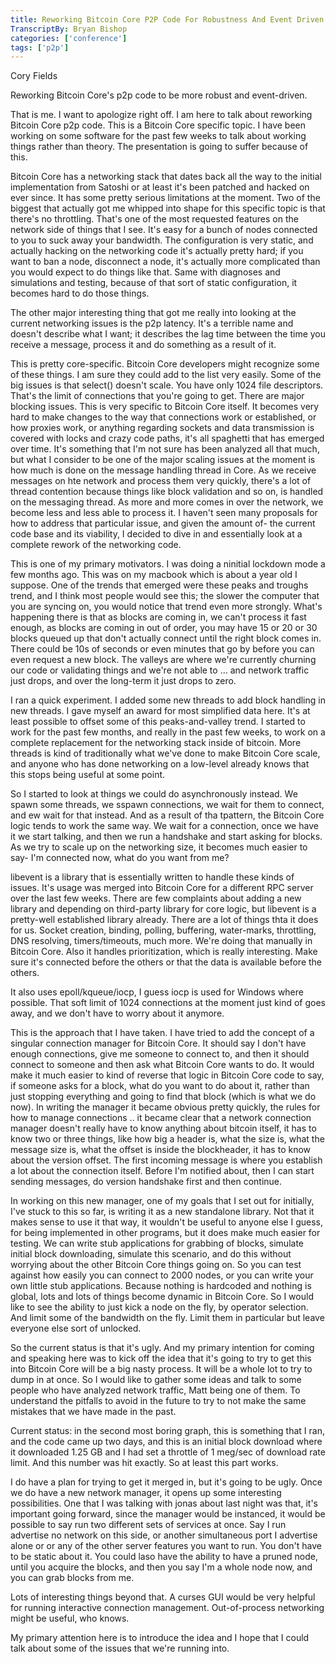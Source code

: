 ```yaml
---
title: Reworking Bitcoin Core P2P Code For Robustness And Event Driven
TranscriptBy: Bryan Bishop
categories: ['conference']
tags: ['p2p']
---
```


Cory Fields

Reworking Bitcoin Core's p2p code to be more robust and event-driven.

That is me. I want to apologize right off. I am here to talk about reworking Bitcoin Core p2p code. This is a Bitcoin Core specific topic. I have been working on some software for the past few weeks to talk about working things rather than theory. The presentation is going to suffer because of this.

Bitcoin Core has a networking stack that dates back all the way to the initial implementation from Satoshi or at least it's been patched and hacked on ever since. It has some pretty serious limitations at the moment. Two of the biggest that actually got me whipped into shape for this specific topic is that there's no throttling. That's one of the most requested features on the network side of things that I see. It's easy for a bunch of nodes connected to you to suck away your bandwidth. The configuration is very static, and actually hacking on the networking code it's actually pretty hard; if you want to ban a node, disconnect a node, it's actually more complicated than you would expect to do things like that. Same with diagnoses and simulations and testing, because of that sort of static configuration, it becomes hard to do those things.

The other major interesting thing that got me really into looking at the current networking issues is the p2p latency. It's a terrible name and doesn't describe what I want; it describes the lag time between the time you receive a message, process it and do something as a result of it.

This is pretty core-specific. Bitcoin Core developers might recognize some of these things. I am sure they could add to the list very easily. Some of the big issues is that select() doesn't scale. You have only 1024 file descriptors. That's the limit of connections that you're going to get. There are major blocking issues. This is very specific to Bitcoin Core itself. It becomes very hard to make changes to the way that connections work or established, or how proxies work, or anything regarding sockets and data transmission is covered with locks and crazy code paths, it's all spaghetti that has emerged over time. It's something that I'm not sure has been analyzed all that much, but what I consider to be one of the major scaling issues at the moment is how much is done on the message handling thread in Core. As we receive messages on hte network and process them very quickly, there's a lot of thread contention because things like block validation and so on, is handled on the messaging thread. As more and more comes in over the network, we become less and less able to process it. I haven't seen many proposals for how to address that particular issue, and given the amount of- the current code base and its viability, I decided to dive in and essentially look at a complete rework of the networking code.

This is one of my primary motivators. I was doing a ninitial lockdown mode a few months ago. This was on my macbook which is about a year old I suppose. One of the trends that emerged were these peaks and troughs trend, and I think most people would see this; the slower the computer that you are syncing on, you would notice that trend even more strongly. What's happening there is that as blocks are coming in, we can't process it fast enough, as blocks are coming in out of order, you may have 15 or 20 or 30 blocks queued up that don't actually connect until the right block comes in. There could be 10s of seconds or even minutes that go by before you can even request a new block. The valleys are where we're currently churning our code or validating things and we're not able to ... and network traffic just drops, and over the long-term it just drops to zero.

I ran a quick experiment. I added some new threads to add block handling in new threads. I gave myself an award for most simplified data here. It's at least possible to offset some of this peaks-and-valley trend. I started to work for the past few months, and really in the past few weeks, to work on a complete replacement for the networking stack inside of bitcoin. More threads is kind of traditionally what we've done to make Bitcoin Core scale, and anyone who has done networking on a low-level already knows that this stops being useful at some point.

So I started to look at things we could do asynchronously instead. We spawn some threads, we sspawn connections, we wait for them to connect, and ew wait for that instead. And as a result of tha tpattern, the Bitcoin Core logic tends to work the same way. We wait for a connection, once we have it we start talking, and then we run a handshake and start asking for blocks. As we try to scale up on the networking size, it becomes much easier to say- I'm connected now, what do you want from me?

libevent is a library that is essentially written to handle these kinds of issues. It's usage was merged into Bitcoin Core for a different RPC server over the last few weeks. There are few complaints about adding a new library and depending on third-party library for core logic, but libevent is a pretty-well established library already. There are a lot of things thta it does for us. Socket creation, binding, polling, buffering, water-marks, throttling, DNS resolving, timers/timeouts, much more. We're doing that manually in Bitcoin Core. Also it handles prioritization, which is really interesting. Make sure it's connected before the others or that the data is available before the others.

It also uses epoll/kqueue/iocp, I guess iocp is used for Windows where possible. That soft limit of 1024 connections at the moment just kind of goes away, and we don't have to worry about it anymore.

This is the approach that I have taken. I have tried to add the concept of a singular connection manager for Bitcoin Core. It should say I don't have enough connections, give me someone to connect to, and then it should connect to someone and then ask what Bitcoin Core wants to do. It would make it much easier to kind of reverse that logic in Bitcoin Core code to say, if someone asks for a block, what do you want to do about it, rather than just stopping everything and going to find that block (which is what we do now). In writing the manager it became obvious pretty quickly, the rules for how to manage connections .. it became clear that a network connection manager doesn't really have to know anything about bitcoin itself, it has to know two or three things, like how big a header is, what the size is, what the message size is, what the offset is inside the blockheader, it has to know about the version offset. The first incoming message is where you establish a lot about the connection itself. Before I'm notified about, then I can start sending messages, do version handshake first and then continue.

In working on this new manager, one of my goals that I set out for initially, I've stuck to this so far, is writing it as a new standalone library. Not that it makes sense to use it that way, it wouldn't be useful to anyone else I guess, for being implemented in other programs, but it does make much easier for testing. We can write stub applications for grabbing of blocks, simulate initial block downloading, simulate this scenario, and do this without worrying about the other Bitcoin Core things going on. So you can test against how easily you can connect to 2000 nodes, or you can write your own little stub applications. Because nothing is hardcoded and nothing is global, lots and lots of things become dynamic in Bitcoin Core. So I would like to see the ability to just kick a node on the fly, by operator selection. And limit some of the bandwidth on the fly. Limit them in particular but leave everyone else sort of unlocked.

So the current status is that it's ugly. And my primary intention for coming and speaking here was to kick off the idea that it's going to try to get this into Bitcoin Core will be a big nasty process. It will be a whole lot to try to dump in at once. So I would like to gather some ideas and talk to some people who have analyzed network traffic, Matt being one of them. To understand the pitfalls to avoid in the future to try to not make the same mistakes that we have made in the past.

Current status: in the second most boring graph, this is something that I ran, and the code came up two days, and this is an initial block download where it downloaded 1.25 GB and I had set a throttle of 1 meg/sec of download rate limit. And this number was hit exactly. So at least this part works.

I do have a plan for trying to get it merged in, but it's going to be ugly. Once we do have a new network manager, it opens up some interesting possibilities. One that I was talking with jonas about last night was that, it's important going forward, since the manager would be instanced, it would be possible to say run two different sets of services at once. Say I run advertise no network on this side, or another simultaneous port I advertise alone or or any of the other server features you want to run. You don't have to be static about it. You could laso have the ability to have a pruned node, until you acquire the blocks, and then you say I'm a whole node now, and you can grab blocks from me.

Lots of interesting things beyond that. A curses GUI would be very helpful for running interactive connection management. Out-of-process networking might be useful, who knows.

My primary attention here is to introduce the idea and I hope that I could talk about some of the issues that we're running into.
